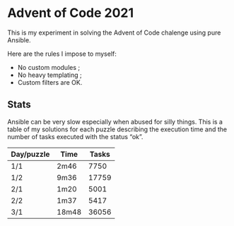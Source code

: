 # Advent of Code 2021

This is my experiment in solving the Advent of Code chalenge using pure Ansible.

Here are the rules I impose to myself:

- No custom modules ;
- No heavy templating ;
- Custom filters are OK.

## Stats

Ansible can be very slow especially when abused for silly things.
This is a table of my solutions for each puzzle describing the execution time and the number of tasks executed with the status “ok”.

| Day/puzzle |  Time | Tasks |
|------------|-------|-------|
| 1/1        |  2m46 | 7750  |
| 1/2        |  9m36 | 17759 |
| 2/1        |  1m20 | 5001  |
| 2/2        |  1m37 | 5417  |
| 3/1        | 18m48 | 36056 |
